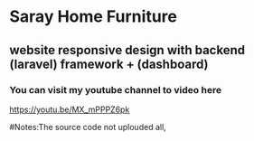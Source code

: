 # Saray Home Furniture 
## website responsive design with backend (laravel) framework + (dashboard)
### You can visit my youtube  channel to video here 
https://youtu.be/MX_mPPPZ6pk

#Notes:The source code not uplouded all,
